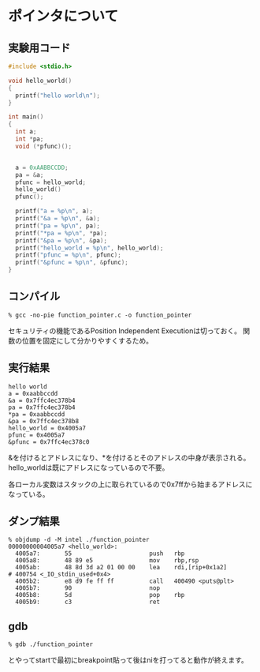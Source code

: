# ポインタについて

## 実験用コード

```C
#include <stdio.h>

void hello_world()
{
  printf("hello world\n");
}

int main()
{
  int a;
  int *pa;
  void (*pfunc)();


  a = 0xAABBCCDD;
  pa = &a;
  pfunc = hello_world;
  hello_world()
  pfunc();

  printf("a = %p\n", a);
  printf("&a = %p\n", &a);
  printf("pa = %p\n", pa);
  printf("*pa = %p\n", *pa);
  printf("&pa = %p\n", &pa);
  printf("hello_world = %p\n", hello_world);
  printf("pfunc = %p\n", pfunc);
  printf("&pfunc = %p\n", &pfunc);
}
```

## コンパイル

```bash-statement
% gcc -no-pie function_pointer.c -o function_pointer
```

セキュリティの機能であるPosition Independent Executionは切っておく。
関数の位置を固定にして分かりやすくするため。


## 実行結果

```bash-statement
hello world
a = 0xaabbccdd
&a = 0x7ffc4ec378b4
pa = 0x7ffc4ec378b4
*pa = 0xaabbccdd
&pa = 0x7ffc4ec378b8
hello_world = 0x4005a7
pfunc = 0x4005a7
&pfunc = 0x7ffc4ec378c0
```

&を付けるとアドレスになり、*を付けるとそのアドレスの中身が表示される。
hello_worldは既にアドレスになっているので不要。

各ローカル変数はスタックの上に取られているので0x7ffから始まるアドレスになっている。

## ダンプ結果

```bash-statement
% objdump -d -M intel ./function_pointer
00000000004005a7 <hello_world>:
  4005a7:       55                      push   rbp
  4005a8:       48 89 e5                mov    rbp,rsp
  4005ab:       48 8d 3d a2 01 00 00    lea    rdi,[rip+0x1a2]        # 400754 <_IO_stdin_used+0x4>
  4005b2:       e8 d9 fe ff ff          call   400490 <puts@plt>
  4005b7:       90                      nop
  4005b8:       5d                      pop    rbp
  4005b9:       c3                      ret
```

## gdb

```bash-statement
% gdb ./function_pointer
```

とやってstartで最初にbreakpoint貼って後はniを打ってると動作が終えます。
